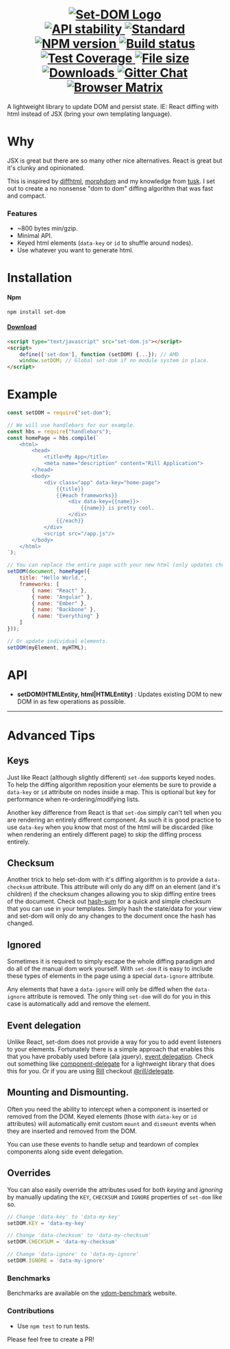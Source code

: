 <h1 align="center">
  <!-- Logo -->
  <a href="https://github.com/DylanPiercey/set-dom" alt="Set-DOM">
    <img src="https://raw.githubusercontent.com/DylanPiercey/set-dom/master/logo.png" alt="Set-DOM Logo"/>
  </a>

  <br/>

  <!-- Stability -->
  <a href="https://nodejs.org/api/documentation.html#documentation_stability_index">
    <img src="https://img.shields.io/badge/stability-stable-brightgreen.svg?style=flat-square" alt="API stability"/>
  </a>
  <!-- Standard -->
  <a href="https://github.com/feross/standard">
    <img src="https://img.shields.io/badge/code%20style-standard-brightgreen.svg?style=flat-square" alt="Standard"/>
  </a>
  <!-- NPM version -->
  <a href="https://npmjs.org/package/set-dom">
    <img src="https://img.shields.io/npm/v/set-dom.svg?style=flat-square" alt="NPM version"/>
  </a>
  <!-- Travis build -->
  <a href="https://travis-ci.org/DylanPiercey/set-dom">
  <img src="https://img.shields.io/travis/DylanPiercey/set-dom.svg?style=flat-square" alt="Build status"/>
  </a>
  <!-- Coveralls coverage -->
  <a href="https://coveralls.io/github/DylanPiercey/set-dom">
    <img src="https://img.shields.io/coveralls/DylanPiercey/set-dom.svg?style=flat-square" alt="Test Coverage"/>
  </a>
  <!-- File size -->
  <a href="https://github.com/DylanPiercey/set-dom/blob/master/dist/set-dom.js">
    <img src="https://badge-size.herokuapp.com/DylanPiercey/set-dom/master/dist/set-dom.js?style=flat-square" alt="File size"/>
  </a>
  <!-- Downloads -->
  <a href="https://npmjs.org/package/set-dom">
    <img src="https://img.shields.io/npm/dm/set-dom.svg?style=flat-square" alt="Downloads"/>
  </a>
  <!-- Gitter chat -->
  <a href="https://gitter.im/DylanPiercey/set-dom">
    <img src="https://img.shields.io/gitter/room/DylanPiercey/set-dom.svg?style=flat-square" alt="Gitter Chat"/>
  </a>

  <a href="https://saucelabs.com/beta/builds/2f92fb469e0640e0bcf94250d41af27a">
    <img src="https://saucelabs.com/browser-matrix/dylanpiercey.svg" alt="Browser Matrix">
  </a>
</h1>

A lightweight library to update DOM and persist state.
IE: React diffing with html instead of JSX (bring your own templating language).

# Why
JSX is great but there are so many other nice alternatives.
React is great but it's clunky and opinionated.

This is inspired by [diffhtml](https://github.com/tbranyen/diffhtml), [morphdom](https://github.com/patrick-steele-idem/morphdom) and my knowledge from [tusk](https://github.com/DylanPiercey/tusk). I set out to create a no nonsense "dom to dom" diffing algorithm that was fast and compact.

### Features
* ~800 bytes min/gzip.
* Minimal API.
* Keyed html elements (`data-key` or `id` to shuffle around nodes).
* Use whatever you want to generate html.

# Installation

#### Npm
```console
npm install set-dom
```

#### [Download](https://raw.githubusercontent.com/DylanPiercey/set-dom/master/dist/set-dom.js)
```html
<script type="text/javascript" src="set-dom.js"></script>
<script>
    define(['set-dom'], function (setDOM) {...}); // AMD
    window.setDOM; // Global set-dom if no module system in place.
</script>
```

# Example


```javascript
const setDOM = require("set-dom");

// We will use handlebars for our example.
const hbs = require("handlebars");
const homePage = hbs.compile(`
    <html>
        <head>
            <title>My App</title>
            <meta name="description" content="Rill Application">
        </head>
        <body>
            <div class="app" data-key="home-page">
                {{title}}
                {{#each frameworks}}
                    <div data-key={{name}}>
                        {{name}} is pretty cool.
                    </div>
                {{/each}}
            </div>
            <script src="/app.js"/>
        </body>
    </html>
`);

// You can replace the entire page with your new html (only updates changed elements).
setDOM(document, homePage({
    title: "Hello World.",
    frameworks: [
        { name: "React" },
        { name: "Angular" },
        { name: "Ember" },
        { name: "Backbone" },
        { name: "Everything" }
    ]
}));

// Or update individual elements.
setDOM(myElement, myHTML);
```

# API
+ **setDOM(HTMLEntity, html|HTMLEntity)** : Updates existing DOM to new DOM in as few operations as possible.

---

# Advanced Tips

## Keys
Just like React (although slightly different) `set-dom` supports keyed nodes.
To help the diffing algorithm reposition your elements be sure to provide a `data-key` or `id` attribute on nodes inside a map. This is optional but key for performance when re-ordering/modifying lists.

Another key difference from React is that `set-dom` simply can't tell when you are rendering an entirely different component. As such it is good practice to use `data-key` when you know that most of the html will be discarded (like when rendering an entirely different page) to skip the diffing process entirely.

## Checksum
Another trick to help set-dom with it's diffing algorithm is to provide a `data-checksum` attribute. This attribute will only do any diff on an element (and it's children) if the checksum changes allowing you to skip diffing entire trees of the document. Check out [hash-sum](https://github.com/bevacqua/hash-sum) for a quick and simple checksum that you can use in your templates. Simply hash the state/data for your view and set-dom will only do any changes to the document once the hash has changed.

## Ignored
Sometimes it is required to simply escape the whole diffing paradigm and do all of the manual dom work yourself. With `set-dom` it is easy to include these types of elements in the page using a special `data-ignore` attribute.

Any elements that have a `data-ignore` will only be diffed when the `data-ignore` attribute is removed. The only thing `set-dom` will do for you in this case is automatically add and remove the element.

## Event delegation
Unlike React, set-dom does not provide a way for you to add event listeners to your elements. Fortunately there is a simple approach that enables this that you have probably used before (ala jquery), [event delegation](https://davidwalsh.name/event-delegate). Check out something like [component-delegate](https://github.com/component/delegate) for a lightweight library that does this for you. Or if you are using [Rill](https://github.com/rill-js/rill) checkout [@rill/delegate](https://github.com/rill-js/delegate).

## Mounting and Dismounting.
Often you need the ability to intercept when a component is inserted or removed from the DOM.
Keyed elements (those with `data-key` or `id` attributes) will automatically emit custom `mount` and `dismount` events when they are inserted and removed from the DOM.

You can use these events to handle setup and teardown of complex components along side event delegation.

## Overrides
You can also easily override the attributes used for both *keying* and *ignoring* by manually updating the `KEY`, `CHECKSUM` and `IGNORE` properties of `set-dom` like so.

```js
// Change 'data-key' to 'data-my-key'
setDOM.KEY = 'data-my-key'

// Change 'data-checksum' to 'data-my-checksum'
setDOM.CHECKSUM = 'data-my-checksum'

// Change 'data-ignore' to 'data-my-ignore'
setDOM.IGNORE = 'data-my-ignore'
```

### Benchmarks
Benchmarks are available on the [vdom-benchmark](https://vdom-benchmark.github.io/vdom-benchmark/) website.

### Contributions

* Use `npm test` to run tests.

Please feel free to create a PR!
